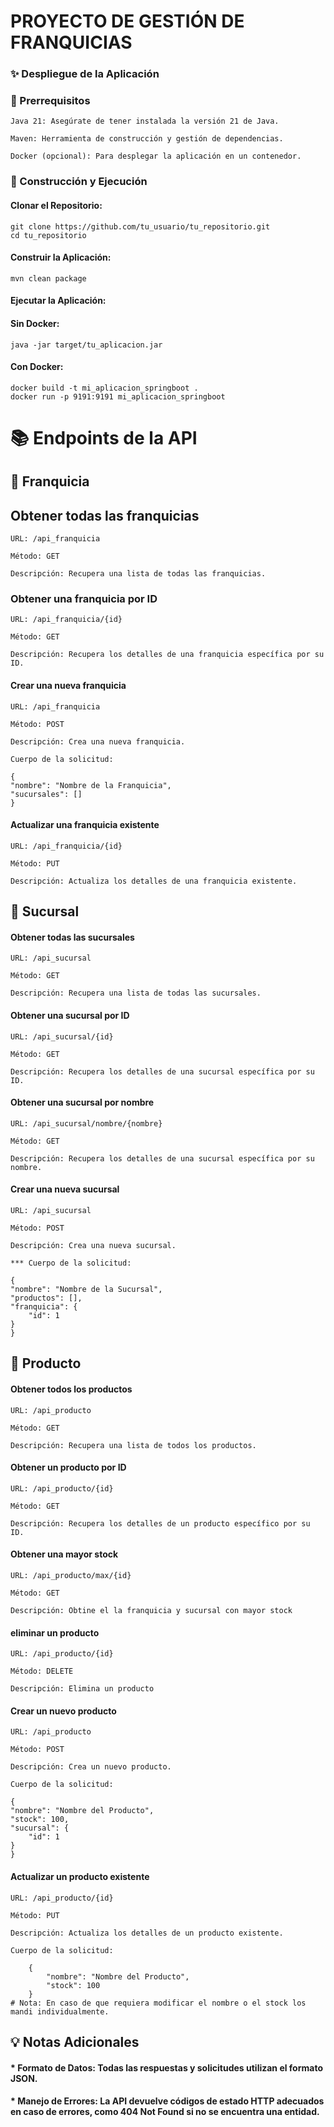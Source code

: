 # PROYECTO DE GESTIÓN DE FRANQUICIAS

### ✨ Despliegue de la Aplicación

### 🔧 Prerrequisitos

    Java 21: Asegúrate de tener instalada la versión 21 de Java.

    Maven: Herramienta de construcción y gestión de dependencias.

    Docker (opcional): Para desplegar la aplicación en un contenedor.

### 🚀 Construcción y Ejecución

#### Clonar el Repositorio:

    git clone https://github.com/tu_usuario/tu_repositorio.git
    cd tu_repositorio

#### Construir la Aplicación:

    mvn clean package

#### Ejecutar la Aplicación:

#### Sin Docker:

    java -jar target/tu_aplicacion.jar

#### Con Docker:

    docker build -t mi_aplicacion_springboot .
    docker run -p 9191:9191 mi_aplicacion_springboot

# 📚 Endpoints de la API

## 🏢 Franquicia

## Obtener todas las franquicias

    URL: /api_franquicia

    Método: GET

    Descripción: Recupera una lista de todas las franquicias.

### Obtener una franquicia por ID

    URL: /api_franquicia/{id}

    Método: GET

    Descripción: Recupera los detalles de una franquicia específica por su ID.



#### Crear una nueva franquicia

    URL: /api_franquicia

    Método: POST

    Descripción: Crea una nueva franquicia.

    Cuerpo de la solicitud:

    {
    "nombre": "Nombre de la Franquicia",
    "sucursales": []
    }

#### Actualizar una franquicia existente

    URL: /api_franquicia/{id}

    Método: PUT

    Descripción: Actualiza los detalles de una franquicia existente.

## 🏬 Sucursal

#### Obtener todas las sucursales

    URL: /api_sucursal

    Método: GET

    Descripción: Recupera una lista de todas las sucursales.

#### Obtener una sucursal por ID

    URL: /api_sucursal/{id}

    Método: GET

    Descripción: Recupera los detalles de una sucursal específica por su ID.



#### Obtener una sucursal por nombre

    URL: /api_sucursal/nombre/{nombre}

    Método: GET

    Descripción: Recupera los detalles de una sucursal específica por su nombre.

#### Crear una nueva sucursal

    URL: /api_sucursal

    Método: POST

    Descripción: Crea una nueva sucursal.

    *** Cuerpo de la solicitud:

    {
    "nombre": "Nombre de la Sucursal",
    "productos": [],
    "franquicia": {
        "id": 1
    }
    }

## 🛒 Producto

#### Obtener todos los productos

    URL: /api_producto

    Método: GET

    Descripción: Recupera una lista de todos los productos.

#### Obtener un producto por ID

    URL: /api_producto/{id}

    Método: GET

    Descripción: Recupera los detalles de un producto específico por su ID.

#### Obtener una mayor stock

    URL: /api_producto/max/{id}

    Método: GET

    Descripción: Obtine el la franquicia y sucursal con mayor stock

#### eliminar un producto

    URL: /api_producto/{id}

    Método: DELETE

    Descripción: Elimina un producto

#### Crear un nuevo producto

    URL: /api_producto

    Método: POST

    Descripción: Crea un nuevo producto.

    Cuerpo de la solicitud:

    {
    "nombre": "Nombre del Producto",
    "stock": 100,
    "sucursal": {
        "id": 1
    }
    }

#### Actualizar un producto existente

    URL: /api_producto/{id}

    Método: PUT

    Descripción: Actualiza los detalles de un producto existente.

    Cuerpo de la solicitud:

        {
            "nombre": "Nombre del Producto",
            "stock": 100
        }
    # Nota: En caso de que requiera modificar el nombre o el stock los mandi individualmente.

## 💡 Notas Adicionales

#### * Formato de Datos: Todas las respuestas y solicitudes utilizan el formato JSON.

#### * Manejo de Errores: La API devuelve códigos de estado HTTP adecuados en caso de errores, como 404 Not Found si no se encuentra una entidad.